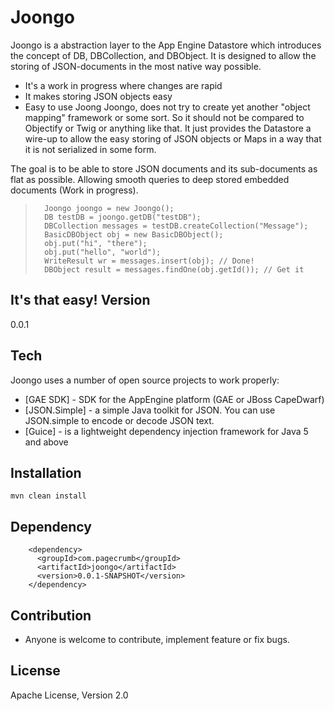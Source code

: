 Joongo
=========

Joongo is a abstraction layer to the App Engine Datastore which introduces the concept of DB, DBCollection, and DBObject.
It is designed to allow the storing of JSON-documents in the most native way possible.

  - It's a work in progress where changes are rapid
  - It makes storing JSON objects easy
  - Easy to use
Joong
Joongo, does not try to create yet another "object mapping" framework or some sort. So it should not be compared to Objectify or Twig or anything like that. 
It just provides the Datastore a wire-up to allow the easy storing of JSON objects or Maps in a way that it is not serialized in some form.  

The goal is to be able to store JSON documents and its sub-documents as flat as possible. Allowing smooth queries to 
deep stored embedded documents (Work in progress).

>    	Joongo joongo = new Joongo(); 
>    	DB testDB = joongo.getDB("testDB");
>		DBCollection messages = testDB.createCollection("Message");
>    	BasicDBObject obj = new BasicDBObject();
>    	obj.put("hi", "there");
> 		obj.put("hello", "world");
> 		WriteResult wr = messages.insert(obj); // Done!
> 		DBObject result = messages.findOne(obj.getId()); // Get it

It's that easy!
Version
-

0.0.1

Tech
-----------

Joongo uses a number of open source projects to work properly:

* [GAE SDK] - SDK for the AppEngine platform (GAE or JBoss CapeDwarf)
* [JSON.Simple] - a simple Java toolkit for JSON. You can use JSON.simple to encode or decode JSON text.
* [Guice] - is a lightweight dependency injection framework for Java 5 and above 

Installation
--------------

```
mvn clean install
```

Dependency
--------------

        <dependency>
		  <groupId>com.pagecrumb</groupId>
		  <artifactId>joongo</artifactId>
		  <version>0.0.1-SNAPSHOT</version>		
		</dependency>

Contribution
--------------

* Anyone is welcome to contribute,  implement feature or fix bugs. 

License
-

Apache License, Version 2.0 
